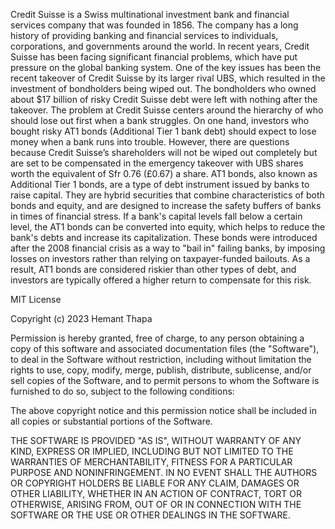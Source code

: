 Credit Suisse is a Swiss multinational investment bank and financial services company that was founded in 1856. The company has a long history of providing banking and financial services to individuals, corporations, and governments around the world.
In recent years, Credit Suisse has been facing significant financial problems, which have put pressure on the global banking system. One of the key issues has been the recent takeover of Credit Suisse by its larger rival UBS, which resulted in the investment of bondholders being wiped out. The bondholders who owned about $17 billion of risky Credit Suisse debt were left with nothing after the takeover.
The problem at Credit Suisse centers around the hierarchy of who should lose out first when a bank struggles. On one hand, investors who bought risky AT1 bonds (Additional Tier 1 bank debt) should expect to lose money when a bank runs into trouble. However, there are questions because Credit Suisse’s shareholders will not be wiped out completely but are set to be compensated in the emergency takeover with UBS shares worth the equivalent of Sfr 0.76 (£0.67) a share.
AT1 bonds, also known as Additional Tier 1 bonds, are a type of debt instrument issued by banks to raise capital. They are hybrid securities that combine characteristics of both bonds and equity, and are designed to increase the safety buffers of banks in times of financial stress. If a bank's capital levels fall below a certain level, the AT1 bonds can be converted into equity, which helps to reduce the bank's debts and increase its capitalization. These bonds were introduced after the 2008 financial crisis as a way to "bail in" failing banks, by imposing losses on investors rather than relying on taxpayer-funded bailouts. As a result, AT1 bonds are considered riskier than other types of debt, and investors are typically offered a higher return to compensate for this risk.


MIT License

Copyright (c) 2023 Hemant Thapa

Permission is hereby granted, free of charge, to any person obtaining a copy
of this software and associated documentation files (the "Software"), to deal
in the Software without restriction, including without limitation the rights
to use, copy, modify, merge, publish, distribute, sublicense, and/or sell
copies of the Software, and to permit persons to whom the Software is
furnished to do so, subject to the following conditions:

The above copyright notice and this permission notice shall be included in all
copies or substantial portions of the Software.

THE SOFTWARE IS PROVIDED "AS IS", WITHOUT WARRANTY OF ANY KIND, EXPRESS OR
IMPLIED, INCLUDING BUT NOT LIMITED TO THE WARRANTIES OF MERCHANTABILITY,
FITNESS FOR A PARTICULAR PURPOSE AND NONINFRINGEMENT. IN NO EVENT SHALL THE
AUTHORS OR COPYRIGHT HOLDERS BE LIABLE FOR ANY CLAIM, DAMAGES OR OTHER
LIABILITY, WHETHER IN AN ACTION OF CONTRACT, TORT OR OTHERWISE, ARISING FROM,
OUT OF OR IN CONNECTION WITH THE SOFTWARE OR THE USE OR OTHER DEALINGS IN THE
SOFTWARE.
